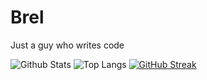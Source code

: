 # Brel

Just a guy who writes code

![Github Stats](https://github-readme-stats.vercel.app/api?username=brelnosse&show_icons=true&theme=dark)
![Top Langs](https://github-readme-stats.vercel.app/api/top-langs/?username=brelnosse&langs_count=8&layout=compact&theme=dark)
[![GitHub Streak](https://streak-stats.demolab.com/?user=brelnosse&theme=dark)](https://git.io/streak-stats)
